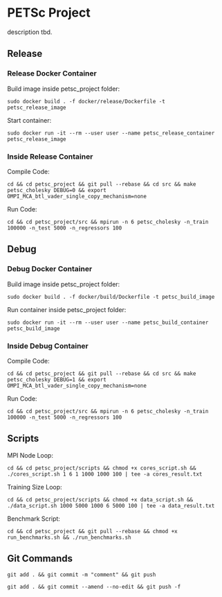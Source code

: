 # PETSc Project

description tbd.

## Release

### Release Docker Container

Build image inside petsc_project folder:

`sudo docker build . -f docker/release/Dockerfile -t petsc_release_image`

Start container:

`sudo docker run -it --rm --user user --name petsc_release_container petsc_release_image`

### Inside Release Container
Compile Code:

`cd && cd petsc_project && git pull --rebase && cd src && make petsc_cholesky DEBUG=0 && export OMPI_MCA_btl_vader_single_copy_mechanism=none`

Run Code:

`cd && cd petsc_project/src && mpirun -n 6 petsc_cholesky -n_train 100000 -n_test 5000 -n_regressors 100`


## Debug

### Debug Docker Container

Build image inside petsc_project folder:

`sudo docker build . -f docker/build/Dockerfile -t petsc_build_image`

Run container inside petsc_project folder:

`sudo docker run -it --rm --user user --name petsc_build_container petsc_build_image`

### Inside Debug Container

Compile Code:

`cd && cd petsc_project && git pull --rebase && cd src && make petsc_cholesky DEBUG=1 && export OMPI_MCA_btl_vader_single_copy_mechanism=none`

Run Code:

`cd && cd petsc_project/src && mpirun -n 6 petsc_cholesky -n_train 100000 -n_test 5000 -n_regressors 100`

## Scripts

MPI Node Loop:

`cd && cd petsc_project/scripts && chmod +x cores_script.sh && ./cores_script.sh 1 6 1 1000 1000 100 | tee -a cores_result.txt`

Training Size Loop:

`cd && cd petsc_project/scripts && chmod +x data_script.sh && ./data_script.sh 1000 5000 1000 6 5000 100 | tee -a data_result.txt`

Benchmark Script:

`cd && cd petsc_project && git pull --rebase && chmod +x run_benchmarks.sh && ./run_benchmarks.sh`


## Git Commands

`git add . && git commit -m "comment" && git push`

`git add . && git commit --amend --no-edit && git push -f`
